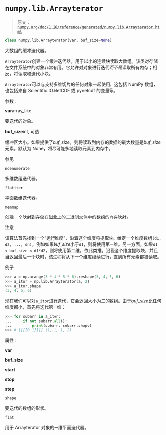 # `numpy.lib.Arrayterator`

> 原文：[`numpy.org/doc/1.26/reference/generated/numpy.lib.Arrayterator.html`](https://numpy.org/doc/1.26/reference/generated/numpy.lib.Arrayterator.html)

```py
class numpy.lib.Arrayterator(var, buf_size=None)
```

大数组的缓冲迭代器。

`Arrayterator`创建一个缓冲迭代器，用于以小的连续块读取大数组。该类对存储在文件系统中的对象非常有用。它允许对对象进行迭代*而不是*读取所有内存；相反，将读取和迭代小块。

`Arrayterator`可以与支持多维切片的任何对象一起使用。这包括 NumPy 数组，也包括来自 Scientific.IO.NetCDF 或 pynetcdf 的变量等。

参数：

**var**array_like

要迭代的对象。

**buf_size**int, 可选

缓冲区大小。如果提供了*buf_size*，则将读取到内存的数据的最大数量是*buf_size*元素。默认为 None，将尽可能多地读取元素到内存中。

参见

`ndenumerate`

多维数组迭代器。

`flatiter`

平面数组迭代器。

`memmap`

创建一个映射到存储在磁盘上的二进制文件中的数组的内存映射。

注意

该算法首先找到一个“运行维度”，沿着这个维度将提取块。给定一个维度数组`(d1, d2, ..., dn)`，例如如果*buf_size*小于`d1`，则将使用第一维。另一方面，如果`d1 < buf_size < d1*d2`，则将使用第二维，依此类推。沿着这个维度提取块，并且当返回最后一个块时，该过程将从下一个维度继续进行，直到所有元素都被读取。

例子

```py
>>> a = np.arange(3 * 4 * 5 * 6).reshape(3, 4, 5, 6)
>>> a_itor = np.lib.Arrayterator(a, 2)
>>> a_itor.shape
(3, 4, 5, 6) 
```

现在我们可以对`a_itor`进行迭代，它会返回大小为二的数组。由于*buf_size*比任何维度都小，首先将迭代第一维：

```py
>>> for subarr in a_itor:
...     if not subarr.all():
...         print(subarr, subarr.shape) 
>>> # [[[[0 1]]]] (1, 1, 1, 2) 
```

属性：

**var**

**buf_size**

**start**

**stop**

**step**

`shape`

要迭代的数组的形状。

`flat`

用于 Arrayterator 对象的一维平面迭代器。
